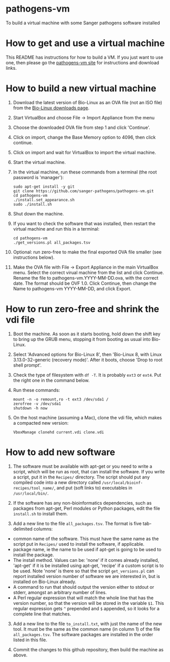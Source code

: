 pathogens-vm
============

To build a virtual machine with some Sanger pathogens software installed


How to get and use a virtual machine
====================================

This README has instructions for how to build a VM. If you just want
to use one, then please go the
[pathogens-vm site](http://sanger-pathogens.github.io/pathogens-vm)
for instructions and download links.


How to build a new virtual machine
==================================

1. Download the latest version of Bio-Linux
as an OVA file (not an ISO file) from the
[Bio-Linux downloads page](http://environmentalomics.org/bio-linux-download/).
2. Start VirtualBox and choose File -> Import Appliance from the menu
3. Choose the downloaded OVA file from step 1 and click 'Continue'.
4. Click on import, change the Base Memory option to 4096, then click
continue.
5. Click on import and wait for VirtualBox to import the virtual machine.
6. Start the virtual machine.
7. In the virtual machine, run these commands from a terminal
(the root password is 'manager'):

    ```
    sudo apt-get install -y git
    git clone https://github.com/sanger-pathogens/pathogens-vm.git
    cd pathogens-vm
    ./install.set_appearance.sh
    sudo ./install.sh
    ```

8. Shut down the machine.
9. If you want to check the software that was installed, then restart
the virtual machine and run this in a terminal:

    ```
    cd pathogens-vm
    ./get_versions.pl all_packages.tsv
    ```

10. Optional: run zero-free to make the final exported OVA file smaller
(see instructions below).
11. Make the OVA file with File -> Export Appliance in the main
VirtualBox menu.
Select the correct virual machine from the list
and click Continue. Rename the file to pathogens-vm.YYYY-MM-DD.ova, with
the correct date. The format should be OVF 1.0. Click Continue, then
change the Name to pathogens-vm YYYY-MM-DD, and click Export.


How to run zero-free and shrink the vdi file
============================================

1. Boot the machine. As soon as it starts booting, hold down
the shift key to bring up the GRUB menu, stopping it from
booting as usual into Bio-Linux.
2. Select 'Advanced options for Bio-Linux 8', then
'Bio-Linux 8, with Linux 3.13.0-32-generic (recovery mode)'.
After it boots, choose 'Drop to root shell prompt'.
3. Check the type of filesystem with `df -T`. It is probably
`ext3` or `ext4`. Put the right one in the command below.
4. Run these commands:

    ```
    mount -n -o remount,ro -t ext3 /dev/sda1 /
    zerofree -v /dev/sda1
    shutdown -h now
    ```

5. On the host machine (assuming a Mac), clone the vdi file,
which makes a compacted new version:

    ```
    VboxManage clonehd current.vdi clone.vdi
    ```

How to add new software
=======================

1. The software must be available with apt-get or you need
to write a script, which will be run as root, 
that can install the software. If you write a script, put
it in the `Recipes/` directory. The script should put any compiled
code into a new directory called `/usr/local/bioinf-recipes/tool_name/`,
and put (soft links to) executables in `/usr/local/bin/`.

2. If the software has any non-bioinformatics dependencies, such
as packages from apt-get, Perl modules or Python packages, edit
the file `install.sh` to install them.

2. Add a new line to the file `all_packages.tsv`. The format is
five tab-delimited columns:
  * common name of the software. This must have the same
    name as the script put in `Recipes/`
    used to install the software, if applicable.
  * package name, ie the name to be used if apt-get is
    going to be used to install the package.
  * The install method. Values can be: 'none' if
    it comes already installed, 'apt-get' if it is
    be installed using apt-get, 'recipe' if a custom
    script is to be used. Note 'none' is there so that
    the script `get_versions.pl` can report installed 
    version number of software we are interested in, but
    is installed on Bio-Linux already.
  * A command to run that should output the version either
    to stdout or stderr, amongst an arbitrary number of lines.
  * A Perl regular expression that will match the whole line 
    that has the version number, so that the version will be stored in
    the variable `$1`. This regular expression gets
    `^` prepended and `$` appended, so it looks for 
    a complete line that matches.

3. Add a new line to the file `to_install.txt`, with just the
name of the new tool. It must be the same as the common name
(in column 1) of the file `all_packages.tsv`. The software
packages are installed in the order listed in this file.

4. Commit the changes to this github repository, then
build the machine as above.


